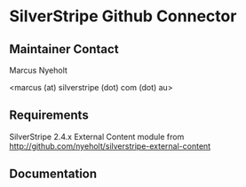 # SilverStripe Github Connector


## Maintainer Contact

Marcus Nyeholt

<marcus (at) silverstripe (dot) com (dot) au>

## Requirements

SilverStripe 2.4.x
External Content module from http://github.com/nyeholt/silverstripe-external-content

## Documentation

